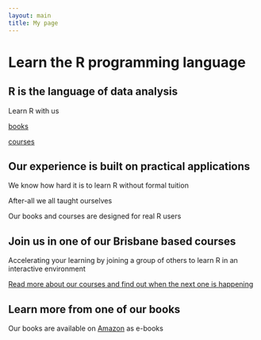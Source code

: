 ```yaml
---
layout: main
title: My page
---
```


# Learn the R programming language

<div class="page-box bg-one animated fadeInUp">
<h2>R is the language of data analysis</h2>
<p>Learn R with us</p>
<p><a class="button_main" href="{{ site.baseurl }}/books.html">books</a></p>
<p><a class="button_main" href="{{ site.baseurl }}/courses.html">courses</a></p>
</div>


<div class="page-box bg-two animated fadeInUp">
<h2>Our experience is built on practical applications</h2>
<p>We know how hard it is to learn R without formal tuition</p>
<p>After-all we all taught ourselves</p>
<p>Our books and courses are designed for real R users</p>

</div>

<div class="page-box bg-three">
<h2>Join us in one of our Brisbane based courses</h2>
<p> Accelerating your learning by joining a group of others to learn R in an interactive environment</p>
<p> <a href="{{ site.baseurl }}/courses">Read more about our courses and find out when the next one is happening</a></p>
</div>

<div class="page-box bg-four">
<h2>Learn more from one of our books</h2>
<p> Our books are available on <a href="#">Amazon</a> as e-books</p>
</div>
